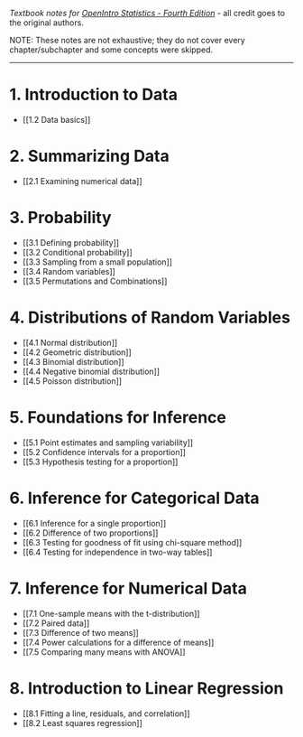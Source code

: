 *Textbook notes for [OpenIntro Statistics - Fourth Edition](https://open.umn.edu/opentextbooks/textbooks/60)* - all credit goes to the original authors.

NOTE: These notes are not exhaustive; they do not cover every chapter/subchapter and some concepts were skipped. 

---
# 1. Introduction to Data
- [[1.2 Data basics]]

# 2. Summarizing Data
- [[2.1 Examining numerical data]]
# 3. Probability
- [[3.1 Defining probability]]
- [[3.2 Conditional probability]]
- [[3.3 Sampling from a small population]]
- [[3.4 Random variables]]
- [[3.5 Permutations and Combinations]]
# 4. Distributions of Random Variables
- [[4.1 Normal distribution]]
- [[4.2 Geometric distribution]]
- [[4.3 Binomial distribution]]
- [[4.4 Negative binomial distribution]]
- [[4.5 Poisson distribution]]
# 5. Foundations for Inference
- [[5.1 Point estimates and sampling variability]]
- [[5.2 Confidence intervals for a proportion]]
- [[5.3 Hypothesis testing for a proportion]]

# 6. Inference for Categorical Data
- [[6.1 Inference for a single proportion]]
- [[6.2 Difference of two proportions]]
- [[6.3 Testing for goodness of fit using chi-square method]]
- [[6.4 Testing for independence in two-way tables]]

# 7. Inference for Numerical Data
- [[7.1 One-sample means with the t-distribution]]
- [[7.2 Paired data]]
- [[7.3 Difference of two means]]
- [[7.4 Power calculations for a difference of means]]
- [[7.5 Comparing many means with ANOVA]]

# 8. Introduction to Linear Regression
- [[8.1 Fitting a line, residuals, and correlation]]
- [[8.2 Least squares regression]]
